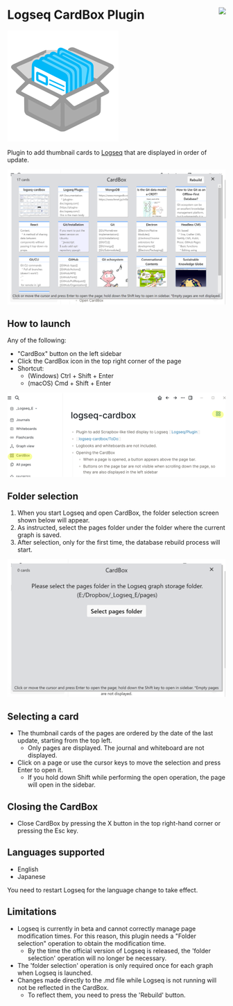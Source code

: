 # Logseq CardBox Plugin [<img align="right" src="https://cdn.buymeacoffee.com/buttons/v2/default-yellow.png" height="30"/>](https://www.buymeacoffee.com/hidekaz)


![logo](./images/icon_small.png)

Plugin to add thumbnail cards to [Logseq](https://github.com/logseq/logseq) that are displayed in order of update.

![main](./images/screen-main.png)

## How to launch
Any of the following:
- "CardBox" button on the left sidebar
- Click the CardBox icon in the top right corner of the page
- Shortcut:
  - (Windows) Ctrl + Shift + Enter
  - (macOS) Cmd + Shift + Enter
 
![launch](./images/screen-launch.png)

## Folder selection
1. When you start Logseq and open CardBox, the folder selection screen shown below will appear.
2. As instructed, select the pages folder under the folder where the current graph is saved. 
3. After selection, only for the first time, the database rebuild process will start.

![main](./images/screen-select-folder.png)

## Selecting a card
- The thumbnail cards of the pages are ordered by the date of the last update, starting from the top left.
  - Only pages are displayed. The journal and whiteboard are not displayed.
- Click on a page or use the cursor keys to move the selection and press Enter to open it.
  - If you hold down Shift while performing the open operation, the page will open in the sidebar.

## Closing the CardBox
- Close CardBox by pressing the X button in the top right-hand corner or pressing the Esc key.

## Languages supported 
- English
- Japanese

You need to restart Logseq for the language change to take effect.

## Limitations
- Logseq is currently in beta and cannot correctly manage page modification times. For this reason, this plugin needs a "Folder selection" operation to obtain the modification time.
  - By the time the official version of Logseq is released, the 'folder selection' operation will no longer be necessary.
- The 'folder selection' operation is only required once for each graph when Logseq is launched.
- Changes made directly to the .md file while Logseq is not running will not be reflected in the CardBox.
  - To reflect them, you need to press the 'Rebuild' button.
